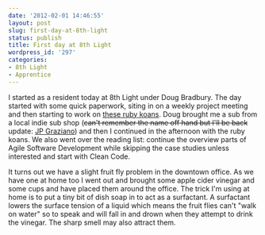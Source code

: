 ```yaml
---
date: '2012-02-01 14:46:55'
layout: post
slug: first-day-at-8th-light
status: publish
title: First day at 8th Light
wordpress_id: '297'
categories:
- 8th Light
- Apprentice
---
```


I started as a resident today at 8th Light under Doug Bradbury. The day started with some quick paperwork, siting in on a weekly project meeting and then starting to work on [these ruby koans](http://rubykoans.com/). Doug brought me a sub from a local indie sub shop (<del>can't remember the name off hand but I'll be back</del> update: [JP Graziano](http://www.jpgraziano.com/)) and then I continued in the afternoon with the ruby koans. We also went over the reading list: continue the overview parts of Agile Software Development while skipping the case studies unless interested and start with Clean Code.

It turns out we have a slight fruit fly problem in the downtown office. As we have one at home too I went out and brought some apple cider vinegar and some cups and have placed them around the office. The trick I'm using at home is to put a tiny bit of dish soap in to act as a surfactant. A surfactant lowers the surface tension of a liquid which means the fruit flies can't "walk on water" so to speak and will fall in and drown when they attempt to drink the vinegar. The sharp smell may also attract them.
